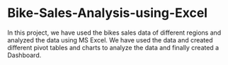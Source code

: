 # Bike-Sales-Analysis-using-Excel
In this project, we have used the bikes sales data of different regions and analyzed the data using MS Excel.
We have used the data and created different pivot tables and charts to analyze the data and finally created a Dashboard.
